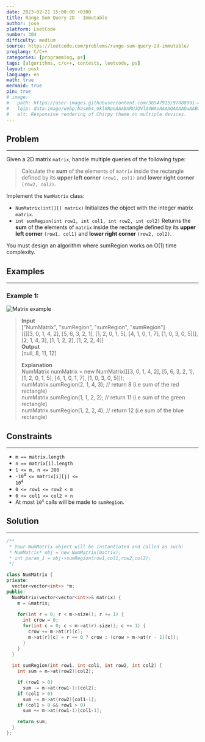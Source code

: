 ```yaml
---
date: 2023-02-21 15:00:00 +0300
title: Range Sum Query 2D - Immutable
author: jose
platform: LeetCode
number: 304
difficulty: medium
source: https://leetcode.com/problems/range-sum-query-2d-immutable/
proglang: C/C++
categories: [programming, ps]
tags: [algorithms, c/c++, contests, leetcode, ps]
layout: post
language: en
math: true
mermaid: true
pin: true
# image:
#   path: https://user-images.githubusercontent.com/36547915/97088991-45da5d00-1652-11eb-900f-80d106540f4f.png
#   lqip: data:image/webp;base64,UklGRpoAAABXRUJQVlA4WAoAAAAQAAAADwAABwAAQUxQSDIAAAARL0AmbZurmr57yyIiqE8oiG0bejIYEQTgqiDA9vqnsUSI6H+oAERp2HZ65qP/VIAWAFZQOCBCAAAA8AEAnQEqEAAIAAVAfCWkAALp8sF8rgRgAP7o9FDvMCkMde9PK7euH5M1m6VWoDXf2FkP3BqV0ZYbO6NA/VFIAAAA
#   alt: Responsive rendering of Chirpy theme on multiple devices.
--- 
```

## Problem
---
Given a 2D matrix `matrix`, handle multiple queries of the following type:

> Calculate the **sum** of the elements of `matrix` inside the rectangle defined by its **upper left corner** `(row1, col1)` and **lower right corner** `(row2, col2)`.
  
Implement the `NumMatrix` class:  
- `NumMatrix(int[][] matrix)` Initializes the object with the integer matrix `matrix`.
- `int sumRegion(int row1, int col1, int row2, int col2)` Returns the **sum** of the elements of `matrix` inside the rectangle defined by its **upper left corner** `(row1, col1)` and **lower right corner** `(row2, col2)`.  

You must design an algorithm where sumRegion works on O(1) time complexity.

## Examples
---
### **Example 1:**  
![Matrix example](https://assets.leetcode.com/uploads/2021/03/14/sum-grid.jpg "Example 1")
>**Input**  
["NumMatrix", "sumRegion", "sumRegion", "sumRegion"]  
[[[[3, 0, 1, 4, 2], [5, 6, 3, 2, 1], [1, 2, 0, 1, 5], [4, 1, 0, 1, 7], [1, 0, 3, 0, 5]]], [2, 1, 4, 3], [1, 1, 2, 2], [1, 2, 2, 4]]  
>**Output**  
[null, 8, 11, 12]  
>  
>**Explanation**  
NumMatrix numMatrix = new NumMatrix([[3, 0, 1, 4, 2], [5, 6, 3, 2, 1], [1, 2, 0, 1, 5], [4, 1, 0, 1, 7], [1, 0, 3, 0, 5]]);  
numMatrix.sumRegion(2, 1, 4, 3); // return 8 (i.e sum of the red rectangle)  
numMatrix.sumRegion(1, 1, 2, 2); // return 11 (i.e sum of the green rectangle)  
numMatrix.sumRegion(1, 2, 2, 4); // return 12 (i.e sum of the blue rectangle)  

## Constraints
---
- `m == matrix.length`
- `n == matrix[i].length`
- `1 <= m, n <= 200`
- <code>-10<sup>4</sup> <= matrix[i][j] <= 10<sup>4</sup></code>
- `0 <= row1 <= row2 < m`
- `0 <= col1 <= col2 < n`
- At most <code>10<sup>4</sup></code> calls will be made to `sumRegion`.

## Solution
---
```c++
/**
 * Your NumMatrix object will be instantiated and called as such:
 * NumMatrix* obj = new NumMatrix(matrix);
 * int param_1 = obj->sumRegion(row1,col1,row2,col2);
 */

class NumMatrix {
private:
  vector<vector<int>> *m;
public:
  NumMatrix(vector<vector<int>>& matrix) {
    m = &matrix;
        
    for(int r = 0; r < m->size(); r += 1) {
      int crow = 0;
      for(int c = 0; c < m->at(r).size(); c += 1) {
        crow += m->at(r)[c];
        m->at(r)[c] = r == 0 ? crow : (crow + m->at(r - 1)[c]);
      }
    }
  }
    
  int sumRegion(int row1, int col1, int row2, int col2) {
    int sum = m->at(row2)[col2];

    if (row1 > 0)
      sum -= m->at(row1-1)[col2];
    if (col1 > 0)
      sum -= m->at(row2)[col1-1];
    if (col1 > 0 && row1 > 0)
      sum += m->at(row1-1)[col1-1];

    return sum;
  }
};
```
